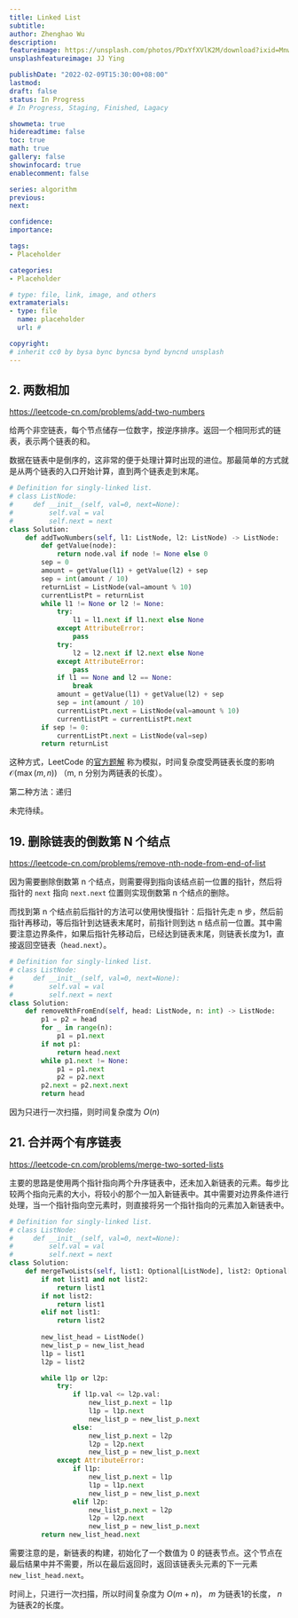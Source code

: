 ```yaml
---
title: Linked List
subtitle: 
author: Zhenghao Wu
description: 
featureimage: https://unsplash.com/photos/PDxYfXVlK2M/download?ixid=MnwxMjA3fDB8MXxzZWFyY2h8MXx8bGlua2VkfHwwfHx8fDE2NDMwNDYwMTQ&force=true&w=2400
unsplashfeatureimage: JJ Ying

publishDate: "2022-02-09T15:30:00+08:00"
lastmod: 
draft: false
status: In Progress
# In Progress, Staging, Finished, Lagacy

showmeta: true
hidereadtime: false
toc: true
math: true
gallery: false
showinfocard: true
enablecomment: false

series: algorithm
previous:
next:

confidence: 
importance: 

tags:
- Placeholder

categories:
- Placeholder

# type: file, link, image, and others
extramaterials:
- type: file
  name: placeholder
  url: #

copyright: 
# inherit cc0 by bysa bync byncsa bynd byncnd unsplash
---
```


## 2. 两数相加

https://leetcode-cn.com/problems/add-two-numbers

给两个非空链表，每个节点储存一位数字，按逆序排序。返回一个相同形式的链表，表示两个链表的和。

数据在链表中是倒序的，这非常的便于处理计算时出现的进位。那最简单的方式就是从两个链表的入口开始计算，直到两个链表走到末尾。

```python
# Definition for singly-linked list.
# class ListNode:
#     def __init__(self, val=0, next=None):
#         self.val = val
#         self.next = next
class Solution:
    def addTwoNumbers(self, l1: ListNode, l2: ListNode) -> ListNode:
        def getValue(node):
            return node.val if node != None else 0
        sep = 0
        amount = getValue(l1) + getValue(l2) + sep
        sep = int(amount / 10)
        returnList = ListNode(val=amount % 10)
        currentListPt = returnList
        while l1 != None or l2 != None:
            try:
                l1 = l1.next if l1.next else None
            except AttributeError:
                pass
            try:
                l2 = l2.next if l2.next else None
            except AttributeError:
                pass
            if l1 == None and l2 == None:
                break
            amount = getValue(l1) + getValue(l2) + sep
            sep = int(amount / 10)
            currentListPt.next = ListNode(val=amount % 10)
            currentListPt = currentListPt.next
        if sep != 0:
            currentListPt.next = ListNode(val=sep)
        return returnList
```

这种方式，LeetCode 的[官方题解](https://leetcode-cn.com/problems/add-two-numbers/solution/liang-shu-xiang-jia-by-leetcode-solution/) 称为模拟，时间复杂度受两链表长度的影响 $\mathcal{O}(\max(m,n))$ （m, n 分别为两链表的长度）。

第二种方法：递归

未完待续。

## 19. 删除链表的倒数第 N 个结点

https://leetcode-cn.com/problems/remove-nth-node-from-end-of-list

因为需要删除倒数第 n 个结点，则需要得到指向该结点前一位置的指针，然后将指针的 `next` 指向 `next.next` 位置则实现倒数第 n 个结点的删除。

而找到第 n 个结点前后指针的方法可以使用快慢指针：后指针先走 n 步，然后前指针再移动，等后指针到达链表末尾时，前指针则到达 n 结点前一位置。其中需要注意边界条件，如果后指针先移动后，已经达到链表末尾，则链表长度为1，直接返回空链表（`head.next`）。

```python
# Definition for singly-linked list.
# class ListNode:
#     def __init__(self, val=0, next=None):
#         self.val = val
#         self.next = next
class Solution:
    def removeNthFromEnd(self, head: ListNode, n: int) -> ListNode:
        p1 = p2 = head
        for _ in range(n):
            p1 = p1.next
        if not p1:
            return head.next
        while p1.next != None:
            p1 = p1.next
            p2 = p2.next
        p2.next = p2.next.next
        return head
```

因为只进行一次扫描，则时间复杂度为 $O(n)$

## 21. 合并两个有序链表

https://leetcode-cn.com/problems/merge-two-sorted-lists

主要的思路是使用两个指针指向两个升序链表中，还未加入新链表的元素。每步比较两个指向元素的大小，将较小的那个一加入新链表中。其中需要对边界条件进行处理，当一个指针指向空元素时，则直接将另一个指针指向的元素加入新链表中。

```python
# Definition for singly-linked list.
# class ListNode:
#     def __init__(self, val=0, next=None):
#         self.val = val
#         self.next = next
class Solution:
    def mergeTwoLists(self, list1: Optional[ListNode], list2: Optional[ListNode]) -> Optional[ListNode]:
        if not list1 and not list2:
            return list1
        if not list2:
            return list1
        elif not list1:
            return list2
        
        new_list_head = ListNode()
        new_list_p = new_list_head
        l1p = list1
        l2p = list2

        while l1p or l2p:
            try:
                if l1p.val <= l2p.val:
                    new_list_p.next = l1p
                    l1p = l1p.next
                    new_list_p = new_list_p.next
                else:
                    new_list_p.next = l2p
                    l2p = l2p.next
                    new_list_p = new_list_p.next
            except AttributeError:
                if l1p:
                    new_list_p.next = l1p
                    l1p = l1p.next
                    new_list_p = new_list_p.next
                elif l2p:
                    new_list_p.next = l2p
                    l2p = l2p.next
                    new_list_p = new_list_p.next
        return new_list_head.next
```

需要注意的是，新链表的构建，初始化了一个数值为 0 的链表节点。这个节点在最后结果中并不需要，所以在最后返回时，返回该链表头元素的下一元素 `new_list_head.next`。

时间上，只进行一次扫描，所以时间复杂度为 $O(m+n)$， $m$ 为链表1的长度， $n$ 为链表2的长度。